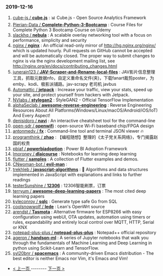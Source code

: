 ### 2019-12-16 
1. [
        cube-js /
**cube.js**](https://github.com/cube-js/cube.js) : 📊 Cube.js - Open Source Analytics Framework
1. [
        Pierian-Data /
**Complete-Python-3-Bootcamp**](https://github.com/Pierian-Data/Complete-Python-3-Bootcamp) : Course Files for Complete Python 3 Bootcamp Course on Udemy
1. [
        slackhq /
**nebula**](https://github.com/slackhq/nebula) : A scalable overlay networking tool with a focus on performance, simplicity and security
1. [
        nginx /
**nginx**](https://github.com/nginx/nginx) : An official read-only mirror of http://hg.nginx.org/nginx/ which is updated hourly. Pull requests on GitHub cannot be accepted and will be automatically closed. The proper way to submit changes to nginx is via the nginx development mailing list, see http://nginx.org/en/docs/contributing_changes.html
1. [
        junerain123 /
**JAV-Scraper-and-Rename-local-files**](https://github.com/junerain123/JAV-Scraper-and-Rename-local-files) : JAV影片信息整理工具，抓取元数据nfo，自定义重命名文件(夹)，下载fanart裁剪poster，为emby、kodi、极影派铺路。jav-scrapy 老司机 javbus
1. [
        Automattic /
**jetpack**](https://github.com/Automattic/jetpack) : Increase your traffic, view your stats, speed up your site, and protect yourself from hackers with Jetpack.
1. [
        NVlabs /
**stylegan2**](https://github.com/NVlabs/stylegan2) : StyleGAN2 - Official TensorFlow Implementation
1. [
        alphaSeclab /
**awesome-reverse-engineering**](https://github.com/alphaSeclab/awesome-reverse-engineering) : Reverse Engineering Resources About All Platforms(Windows/Linux/macOS/Android/iOS/IoT) And Every Aspect!
1. [
        denisidoro /
**navi**](https://github.com/denisidoro/navi) : An interactive cheatsheet tool for the command-line
1. [
        open-sdr /
**openwifi**](https://github.com/open-sdr/openwifi) : open-source Wi-Fi baseband chip/FPGA design
1. [
        antonmedv /
**fx**](https://github.com/antonmedv/fx) : Command-line tool and terminal JSON viewer 🔥
1. [
        programthink /
**zhao**](https://github.com/programthink/zhao) : 【编程随想】整理的《太子党关系网络》，专门揭露赵国的权贵
1. [
        pbiaf /
**powerbiadoption**](https://github.com/pbiaf/powerbiadoption) : Power BI Adoption Framework
1. [
        lmoroney /
**dlaicourse**](https://github.com/lmoroney/dlaicourse) : Notebooks for learning deep learning
1. [
        flutter /
**samples**](https://github.com/flutter/samples) : A collection of Flutter examples and demos.
1. [
        CNwoman-bot /
**evil-man**](https://github.com/CNwoman-bot/evil-man) : 
1. [
        trekhleb /
**javascript-algorithms**](https://github.com/trekhleb/javascript-algorithms) : 📝 Algorithms and data structures implemented in JavaScript with explanations and links to further readings
1. [
        testerSunshine /
**12306**](https://github.com/testerSunshine/12306) : 12306智能刷票，订票
1. [
        terryum /
**awesome-deep-learning-papers**](https://github.com/terryum/awesome-deep-learning-papers) : The most cited deep learning papers
1. [
        kyleconroy /
**sqlc**](https://github.com/kyleconroy/sqlc) : Generate type safe Go from SQL
1. [
        coolsnowwolf /
**lede**](https://github.com/coolsnowwolf/lede) : Lean's OpenWrt source
1. [
        arendst /
**Tasmota**](https://github.com/arendst/Tasmota) : Alternative firmware for ESP8266 with easy configuration using webUI, OTA updates, automation using timers or rules, expandability and entirely local control over MQTT, HTTP, Serial or KNX
1. [
        notepad-plus-plus /
**notepad-plus-plus**](https://github.com/notepad-plus-plus/notepad-plus-plus) : Notepad++ official repository
1. [
        ageron /
**handson-ml**](https://github.com/ageron/handson-ml) : A series of Jupyter notebooks that walk you through the fundamentals of Machine Learning and Deep Learning in python using Scikit-Learn and TensorFlow.
1. [
        syl20bnr /
**spacemacs**](https://github.com/syl20bnr/spacemacs) : A community-driven Emacs distribution - The best editor is neither Emacs nor Vim, it's Emacs *and* Vim! 

- [ < 上一页 ](https://github.com/able8/github-trending-daily-record/blob/master/2019-12-15.md) -------- [ 下一页 > ](https://github.com/able8/github-trending-daily-record/blob/master/2019-12-17.md)